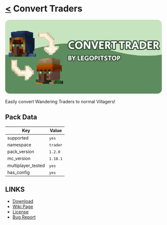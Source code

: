 # [<](../README.md) Convert Traders

![alt](banner.png)

Easily convert Wandering Traders to normal Villagers!

## Pack Data

| Key                | Value    |
| ------------------ | -------- |
| supported          | `yes`    |
| namespace          | `trader` |
| pack_version       | `1.2.0`  |
| mc_version         | `1.18.1` |
| multiplayer_tested | `yes`    |
| has_config         | `yes`    |

## LINKS

- [Download](https://www.curseforge.com/minecraft/customization/convert-traders-datapack-edition)
- [Wiki Page](https://github.com/legopitstop/Datapacks/wiki)
- [License](https://license.lpsmods.dev)
- [Bug Report](https://github.com/legopitstop/Datapacks/issues)
